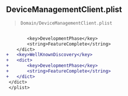 ## DeviceManagementClient.plist

> `Domain/DeviceManagementClient.plist`

```diff

 		<key>DevelopmentPhase</key>
 		<string>FeatureComplete</string>
 	</dict>
+	<key>WellKnownDiscovery</key>
+	<dict>
+		<key>DevelopmentPhase</key>
+		<string>FeatureComplete</string>
+	</dict>
 </dict>
 </plist>
 

```
